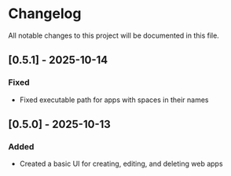 # Changelog

All notable changes to this project will be documented in this file.

## [0.5.1] - 2025-10-14

### Fixed

- Fixed executable path for apps with spaces in their names

## [0.5.0] - 2025-10-13

### Added

- Created a basic UI for creating, editing, and deleting web apps
